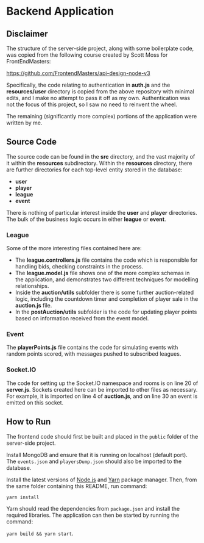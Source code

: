 # Backend Application

## Disclaimer

The structure of the server-side project, along with some boilerplate code, was copied from the following course created by Scott Moss for FrontEndMasters:

https://github.com/FrontendMasters/api-design-node-v3

Specifically, the code relating to authentication in **auth.js** and the **resources/user** directory is copied from the above repository with minimal edits, and I make no attempt to pass it off as my own. Authentication was not the focus of this project, so I saw no need to reinvent the wheel.

The remaining (significantly more complex) portions of the application were written by me.

## Source Code

The source code can be found in the **src** directory, and the vast majority of it within the **resources** subdirectory. Within the **resources** directory, there are further directories for each top-level entity stored in the database:

 * **user**
 * **player**
 * **league**
 * **event**

There is nothing of particular interest inside the **user** and **player** directories. The bulk of the business logic occurs in either **league** or **event**.

### League

Some of the more interesting files contained here are:

* The **league.controllers.js** file contains the code which is responsible for handling bids, checking constraints in the process.
* The **league.model.js** file shows one of the more complex schemas in the application, and demonstrates two different techniques for modelling relationships.
* Inside the **auction/utils** subfolder there is some further auction-related logic, including the countdown timer and completion of player sale in the **auction.js** file.
* In the **postAuction/utils** subfolder is the code for updating player points based on information received from the event model.

### Event

The **playerPoints.js** file contains the code for simulating events with random points scored, with messages pushed to subscribed leagues.

### Socket.IO

The code for setting up the Socket.IO namespace and rooms is on line 20 of **server.js**. Sockets created here can be imported to other files as necessary. For example, it is imported on line 4 of **auction.js**, and on line 30 an event is emitted on this socket.

## How to Run

The frontend code should first be built and placed in the `public` folder of the server-side project.

Install MongoDB and ensure that it is running on localhost (default port). The `events.json` and `playersDump.json` should also be imported to the database.

Install the latest versions of [Node.js](https://nodejs.org/en/) and [Yarn](https://yarnpkg.com/cli/install) package manager. Then, from the same folder containing this README, run command:

`yarn install`

Yarn should read the dependencies from `package.json` and install the required libraries. The application can then be started by running the command:

`yarn build && yarn start`.
